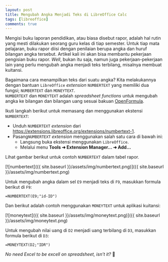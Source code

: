 ```yaml
---
layout: post
title: Mengubah Angka Menjadi Teks di LibreOffice Calc
tags: [libreoffice]
comments: true
---
```


Mengisi buku laporan pendidikan, atau biasa disebut rapor, adalah hal rutin yang mesti dilakukan seorang guru kelas di tiap semester. Untuk tiap mata pelajaran, buku rapor diisi dengan penilaian berupa angka dan huruf bilangan angka tersebut. Artikel kali ini akan bisa membantu pekerjaan pengisian buku rapor. _Well_, bukan itu saja, namun juga pekerjaan-pekerjaan lain yang perlu mengubah angka menjadi teks terbilang, misalnya membuat kuitansi.

Bagaimana cara menampilkan teks dari suatu angka? Kita melakukannya dengan bantuan `LibreOffice` _extension_ `NUMBERTEXT` yang memiliki dua fungsi; `NUMBERTEXT` dan `MONEYTEXT`.  
`NUMBERTEXT` dan `MONEYTEXT` adalah _spreadsheet functions_ untuk mengubah angka ke bilangan dan bilangan uang  sesuai bakuan [OpenFormula](https://en.wikipedia.org/wiki/OpenFormula).

Ikuti langkah berikut untuk memasang dan menggunakan ekstensi `NUMBERTEXT`:

- Unduh `NUMBERTEXT` _extension_ dari <https://extensions.libreoffice.org/extensions/numbertext-1>.
- Pasang`NUMBERTEXT` _extension_ menggunakan salah satu cara di bawah ini:
  - Langsung buka ekstensi menggunakan `LibreOffice`.
  - Melalui menu **Tools ➜ Extension Manager... ➜ Add...**

Lihat gambar berikut untuk contoh `NUMBERTEXT` dalam tabel rapor.

[![numbertext]({{ site.baseurl }}/assets/img/numbertext.png)]({{ site.baseurl }}/assets/img/numbertext.png)

Untuk mengubah angka dalam sel `E9` menjadi teks di `F9`, masukkan formula berikut di `F9`:

```
=NUMBERTEXT(E9;"id-ID")
```

Dan berikut adalah contoh menggunakan `MONEYTEXT` untuk aplikasi kuitansi:

[![moneytext]({{ site.baseurl }}/assets/img/moneytext.png)]({{ site.baseurl }}/assets/img/moneytext.png)

Untuk mengubah nilai uang di `D2` menjadi uang terbilang di `D3`, masukkan formula berikut di `D3`:

```
=MONEYTEXT(D2;"IDR")
```

_No need Excel to be excell on spreadsheet, isn’t it?_ 🙂
